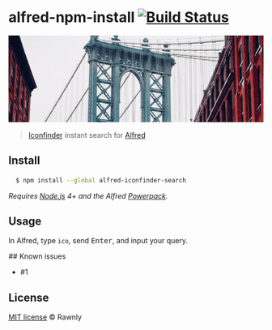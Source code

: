 # alfred-npm-install [![Build Status](https://travis-ci.org/Rawnly/alfred-npm-install.svg?branch=master)](https://travis-ci.org/Rawnly/alfred-iconfinder-search)

![](assets/animation.gif)

> [Iconfinder](https://iconfinder.com) instant search for [Alfred](https://www.alfredapp.com)

## Install

```bash
  $ npm install --global alfred-iconfinder-search
```

*Requires [Node.js](https://nodejs.org) 4+ and the Alfred [Powerpack](https://www.alfredapp.com/powerpack/).*


## Usage
In Alfred, type `ico`, send <kbd>Enter</kbd>, and input your query.


## Known issues
* #1

## License
[MIT license](license.md)  © Rawnly
